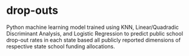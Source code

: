 # drop-outs
Python machine learning model trained using KNN, Linear/Quadradic Discriminant Analysis, and Logistic Regression to predict public school drop-out rates in each state based all publicly reported dimensions of respective state school funding allocations.
